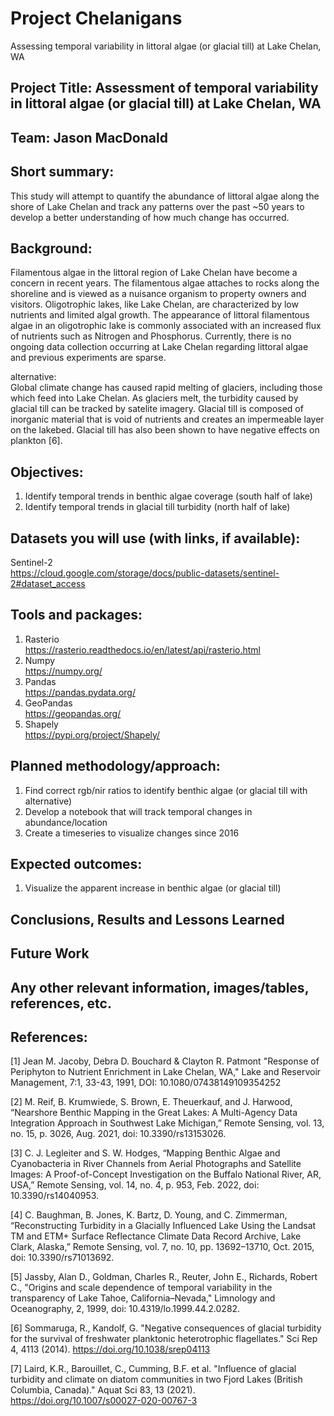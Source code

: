 # Project Chelanigans
Assessing temporal variability in littoral algae (or glacial till) at Lake Chelan, WA   

## Project Title: Assessment of temporal variability in littoral algae (or glacial till) at Lake Chelan, WA  

## Team: Jason MacDonald  

## Short summary:  
This study will attempt to quantify the abundance of littoral algae along the shore of Lake Chelan and track any patterns over the past ~50 years to develop a better understanding of how much change has occurred.  

## Background:  
Filamentous algae in the littoral region of Lake Chelan have become a concern in recent years. The filamentous algae attaches to rocks along the shoreline and is viewed as a nuisance organism to property owners and visitors. Oligotrophic lakes, like Lake Chelan, are characterized by low nutrients and limited algal growth. The appearance of littoral filamentous algae in an oligotrophic lake is commonly associated with an increased flux of nutrients such as Nitrogen and Phosphorus. Currently, there is no ongoing data collection occurring at Lake Chelan regarding littoral algae and previous experiments are sparse.   

alternative:  
Global climate change has caused rapid melting of glaciers, including those which feed into Lake Chelan. As glaciers melt, the turbidity caused by glacial till can be tracked by satelite imagery. Glacial till is composed of inorganic material that is void of nutrients and creates an impermeable layer on the lakebed. Glacial till has also been shown to have negative effects on plankton [6].  

## Objectives:  
1. Identify temporal trends in benthic algae coverage (south half of lake)   
2. Identify temporal trends in glacial till turbidity (north half of lake)   

## Datasets you will use (with links, if available):  
Sentinel-2  
https://cloud.google.com/storage/docs/public-datasets/sentinel-2#dataset_access  
  
    
## Tools and packages:  
1. Rasterio  
https://rasterio.readthedocs.io/en/latest/api/rasterio.html  
2. Numpy  
https://numpy.org/  
3. Pandas  
https://pandas.pydata.org/  
4. GeoPandas  
https://geopandas.org/  
5. Shapely  
https://pypi.org/project/Shapely/  

## Planned methodology/approach:  
1. Find correct rgb/nir ratios to identify benthic algae (or glacial till with alternative)  
2. Develop a notebook that will track temporal changes in abundance/location  
3. Create a timeseries to visualize changes since 2016  

## Expected outcomes:  
1. Visualize the apparent increase in benthic algae (or glacial till)  

## Conclusions, Results and Lessons Learned  

## Future Work  

## Any other relevant information, images/tables, references, etc.  

## References:  

[1]
Jean M. Jacoby, Debra D. Bouchard & Clayton R. Patmont "Response of Periphyton to Nutrient Enrichment in Lake Chelan, WA," Lake and Reservoir Management, 7:1, 33-43, 1991, DOI: 10.1080/07438149109354252

[2]
M. Reif, B. Krumwiede, S. Brown, E. Theuerkauf, and J. Harwood, “Nearshore Benthic Mapping in the Great Lakes: A Multi-Agency Data Integration Approach in Southwest Lake Michigan,” Remote Sensing, vol. 13, no. 15, p. 3026, Aug. 2021, doi: 10.3390/rs13153026.

[3]
C. J. Legleiter and S. W. Hodges, “Mapping Benthic Algae and Cyanobacteria in River Channels from Aerial Photographs and Satellite Images: A Proof-of-Concept Investigation on the Buffalo National River, AR, USA,” Remote Sensing, vol. 14, no. 4, p. 953, Feb. 2022, doi: 10.3390/rs14040953.

[4]
C. Baughman, B. Jones, K. Bartz, D. Young, and C. Zimmerman, “Reconstructing Turbidity in a Glacially Influenced Lake Using the Landsat TM and ETM+ Surface Reflectance Climate Data Record Archive, Lake Clark, Alaska,” Remote Sensing, vol. 7, no. 10, pp. 13692–13710, Oct. 2015, doi: 10.3390/rs71013692.

[5]
Jassby, Alan D., Goldman, Charles R., Reuter, John E., Richards, Robert C., "Origins and scale dependence of temporal variability in the transparency of Lake Tahoe, California–Nevada," Limnology and Oceanography, 2, 1999, doi: 10.4319/lo.1999.44.2.0282.

[6]
Sommaruga, R., Kandolf, G. "Negative consequences of glacial turbidity for the survival of freshwater planktonic heterotrophic flagellates." Sci Rep 4, 4113 (2014). https://doi.org/10.1038/srep04113

[7]
Laird, K.R., Barouillet, C., Cumming, B.F. et al. "Influence of glacial turbidity and climate on diatom communities in two Fjord Lakes (British Columbia, Canada)." Aquat Sci 83, 13 (2021). https://doi.org/10.1007/s00027-020-00767-3


